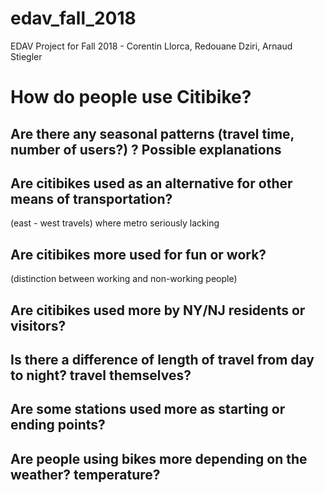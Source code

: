 # edav_fall_2018
EDAV Project for Fall 2018 - Corentin Llorca, Redouane Dziri, Arnaud Stiegler

# How do people use Citibike?

## Are there any seasonal patterns (travel time, number of users?) ? Possible explanations

## Are citibikes used as an alternative for other means of transportation?
 (east - west travels) where metro seriously lacking

## Are citibikes more used for fun or work?
 (distinction between working and non-working people)

## Are citibikes used more by NY/NJ residents or visitors?

## Is there a difference of length of travel from day to night? travel themselves?

## Are some stations used more as starting or ending points?

## Are people using bikes more depending on the weather? temperature?


